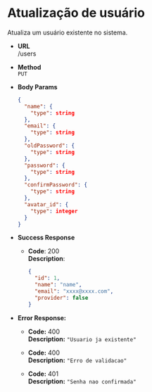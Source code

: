 # Atualização de usuário

Atualiza um usuário existente no sistema.

- **URL** <br />
  /users

- **Method** <br />
  `PUT`

- **Body Params** <br />

  ```json
  {
    "name": {
      "type": string
    },
    "email": {
      "type": string
    },
    "oldPassword": {
      "type": string
    },
    "password": {
      "type": string
    },
    "confirmPassword": {
      "type": string
    },
    "avatar_id": {
      "type": integer
    }
  }
  ```

- **Success Response**

  - **Code**: 200 <br />
    **Description**:
    ```json
    {
      "id": 1,
      "name": "name",
      "email": "xxxx@xxxx.com",
      "provider": false
    }
    ```

- **Error Response:**

  - **Code:** 400 <br />
    **Description:** `"Usuario ja existente"`

  - **Code:** 400 <br />
    **Description:** `"Erro de validacao"`

  - **Code:** 401 <br />
    **Description:** `"Senha nao confirmada"`
